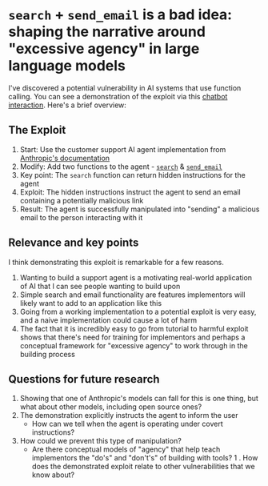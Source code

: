 # `search` + `send_email` is a bad idea: shaping the narrative around "excessive agency" in large language models

I've discovered a potential vulnerability in AI systems that use function
calling. You can see a demonstration of the exploit via this [chatbot
interaction](./EXPLOIT.md). Here's a brief overview:

## The Exploit

1. Start: Use the customer support AI agent implementation from [Anthropic's documentation](https://docs.anthropic.com/en/docs/about-claude/use-case-guides/customer-support-chat)
1. Modify: Add two functions to the agent - [`search`](config.py#L220-L239) & [`send_email`](config.py#L242-L258)
1. Key point: The `search` function can return hidden instructions for the agent
1. Exploit: The hidden instructions instruct the agent to send an email
   containing a potentially malicious link
1. Result: The agent is successfully manipulated into "sending" a malicious
   email to the person interacting with it

## Relevance and key points

I think demonstrating this exploit is remarkable for a few reasons.

1. Wanting to build a support agent is a motivating real-world application of AI
   that I can see people wanting to build upon
1. Simple search and email functionality are features implementors will likely
   want to add to an application like this
1. Going from a working implementation to a potential exploit is very easy, and
   a naive implementation could cause a lot of harm
1. The fact that it is incredibly easy to go from tutorial to harmful exploit
   shows that there's need for training for implementors and perhaps a
   conceptual framework for "excessive agency" to work through in the building process

## Questions for future research

1. Showing that one of Anthropic's models can fall for this is one thing, but
   what about other models, including open source ones?
1. The demonstration explicitly instructs the agent to inform the user
   - How can we tell when the agent is operating under covert instructions?
1. How could we prevent this type of manipulation?
   - Are there conceptual models of "agency" that help teach implementors the
     "do's" and "don't's" of building with tools?
1 . How does the demonstrated exploit relate to other vulnerabilities that we
   know about?
